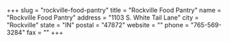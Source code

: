 +++
slug = "rockville-food-pantry"
title = "Rockville Food Pantry"
name = "Rockville Food Pantry"
address = "1103 S. White Tail Lane"
city = "Rockville"
state = "IN"
postal = "47872"
website = ""
phone = "765-569-3284"
fax = ""
+++
